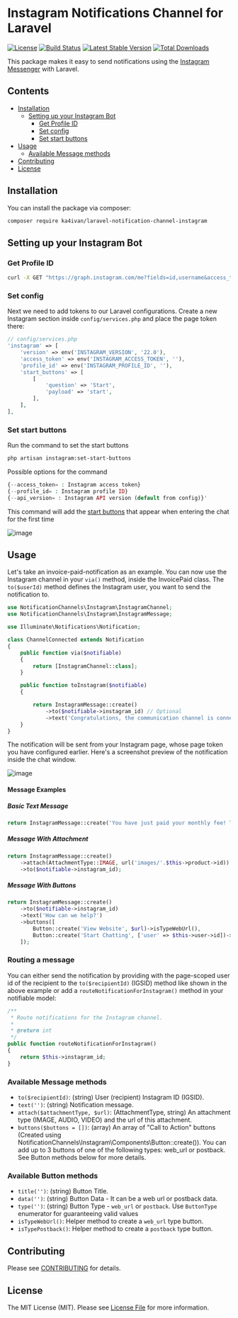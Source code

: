 # Instagram Notifications Channel for Laravel

[![License](https://img.shields.io/packagist/l/ka4ivan/laravel-notification-channel-instagram.svg?style=for-the-badge)](https://packagist.org/packages/ka4ivan/laravel-notification-channel-instagram)
[![Build Status](https://img.shields.io/github/stars/ka4ivan/laravel-notification-channel-instagram.svg?style=for-the-badge)](https://github.com/ka4ivan/laravel-notification-channel-instagram)
[![Latest Stable Version](https://img.shields.io/packagist/v/ka4ivan/laravel-notification-channel-instagram.svg?style=for-the-badge)](https://packagist.org/packages/ka4ivan/laravel-notification-channel-instagram)
[![Total Downloads](https://img.shields.io/packagist/dt/ka4ivan/laravel-notification-channel-instagram.svg?style=for-the-badge)](https://packagist.org/packages/ka4ivan/laravel-notification-channel-instagram)

This package makes it easy to send notifications using the [Instagram Messenger](https://developers.facebook.com/docs/instagram-platform) with Laravel.
 
## Contents

- [Installation](#installation)
    - [Setting up your Instagram Bot](#setting-up-your-instagram-bot)
      - [Get Profile ID](#get-profile-id)
      - [Set config](#set-config)
      - [Set start buttons](#set-start-buttons)
- [Usage](#usage)
    - [Available Message methods](#available-message-methods)
- [Contributing](#contributing)
- [License](#license)


## Installation

You can install the package via composer:

``` bash
composer require ka4ivan/laravel-notification-channel-instagram
```

## Setting up your Instagram Bot

### Get Profile ID
``` bash
curl -X GET "https://graph.instagram.com/me?fields=id,username&access_token=ACCESS_TOKEN"
```

### Set config
Next we need to add tokens to our Laravel configurations. Create a new Instagram section inside `config/services.php` and place the page token there:

```php
// config/services.php
'instagram' => [
    'version' => env('INSTAGRAM_VERSION', '22.0'),
    'access_token' => env('INSTAGRAM_ACCESS_TOKEN', ''),
    'profile_id' => env('INSTAGRAM_PROFILE_ID', ''),
    'start_buttons' => [
        [
            'question' => 'Start',
            'payload' => 'start',
        ],
    ],
],
```

### Set start buttons

Run the command to set the start buttons
``` bash
php artisan instagram:set-start-buttons
```

Possible options for the command
```php
{--access_token= : Instagram access token}
{--profile_id= : Instagram profile ID}
{--api_version= : Instagram API version (default from config)}'
```

This command will add the [start buttons](https://developers.facebook.com/docs/instagram-platform/instagram-api-with-instagram-login/messaging-api/ice-breakers) that appear when entering the chat for the first time

![image](https://github.com/user-attachments/assets/c4a1af25-df9f-4170-973c-c099678955a0)

## Usage

Let's take an invoice-paid-notification as an example.
You can now use the Instagram channel in your `via()` method, inside the InvoicePaid class. The `to($userId)` method defines the Instagram user, you want to send the notification to.

```php
use NotificationChannels\Instagram\InstagramChannel;
use NotificationChannels\Instagram\InstagramMessage;

use Illuminate\Notifications\Notification;

class ChannelConnected extends Notification
{
    public function via($notifiable)
    {
        return [InstagramChannel::class];
    }

    public function toInstagram($notifiable)
    {

        return InstagramMessage::create()
            ->to($notifiable->instagram_id) // Optional
            ->text('Congratulations, the communication channel is connected');
    }
}
```

The notification will be sent from your Instagram page, whose page token you have configured earlier. Here's a screenshot preview of the notification inside the chat window.

![image](https://github.com/user-attachments/assets/30cfd446-fd5f-4dd4-9705-82a820bf7295)

#### Message Examples

##### Basic Text Message

```php
return InstagramMessage::create('You have just paid your monthly fee! Thanks');
```

##### Message With Attachment

```php
return InstagramMessage::create()
    ->attach(AttachmentType::IMAGE, url('images/'.$this->product->id))
    ->to($notifiable->instagram_id);
```

##### Message With Buttons

```php
return InstagramMessage::create()
    ->to($notifiable->instagram_id)
    ->text('How can we help?')
    ->buttons([
        Button::create('View Website', $url)->isTypeWebUrl(),
        Button::create('Start Chatting', ['user' => $this->user->id])->isTypePostback() // Custom payload sent back to your server
    ]);
```

### Routing a message

You can either send the notification by providing with the page-scoped user id of the recipient to the `to($recipientId)` (IGSID) method like shown in the above example or add a `routeNotificationForInstagram()` method in your notifiable model:

```php
/**
 * Route notifications for the Instagram channel.
 *
 * @return int
 */
public function routeNotificationForInstagram()
{
    return $this->instagram_id;
}
```

### Available Message methods
- `to($recipientId)`: (string) User (recipient) Instagram ID (IGSID).
- `text('')`: (string) Notification message.
- `attach($attachmentType, $url)`: (AttachmentType, string) An attachment type (IMAGE, AUDIO, VIDEO) and the url of this attachment.
- `buttons($buttons = [])`: (array) An array of "Call to Action" buttons (Created using NotificationChannels\Instagram\Components\Button::create()). You can add up to 3 buttons of one of the following types: web_url or postback. See Button methods below for more details.


### Available Button methods
- `title('')`: (string) Button Title.
- `data('')`: (string) Button Data - It can be a web url or postback data.
- `type('')`: (string) Button Type - `web_url` or `postback`. Use `ButtonType` enumerator for guaranteeing valid values
- `isTypeWebUrl()`: Helper method to create a `web_url` type button.
- `isTypePostback()`: Helper method to create a `postback` type button.

## Contributing

Please see [CONTRIBUTING](CONTRIBUTING.md) for details.

## License

The MIT License (MIT). Please see [License File](LICENSE.md) for more information.
